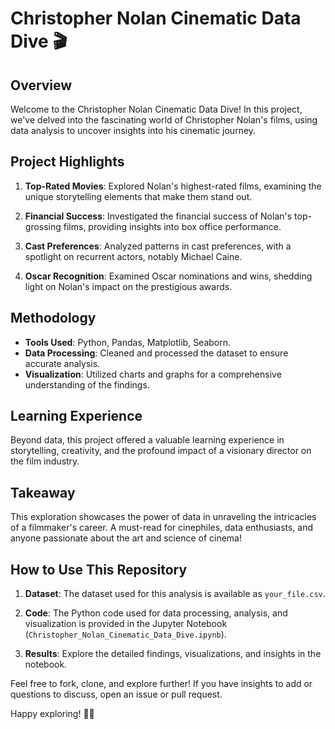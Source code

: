 # Christopher Nolan Cinematic Data Dive 🎬

## Overview

Welcome to the Christopher Nolan Cinematic Data Dive! In this project, we've delved into the fascinating world of Christopher Nolan's films, using data analysis to uncover insights into his cinematic journey.

## Project Highlights

1. **Top-Rated Movies**: Explored Nolan's highest-rated films, examining the unique storytelling elements that make them stand out.

2. **Financial Success**: Investigated the financial success of Nolan's top-grossing films, providing insights into box office performance.

3. **Cast Preferences**: Analyzed patterns in cast preferences, with a spotlight on recurrent actors, notably Michael Caine.

4. **Oscar Recognition**: Examined Oscar nominations and wins, shedding light on Nolan's impact on the prestigious awards.

## Methodology

- **Tools Used**: Python, Pandas, Matplotlib, Seaborn.
- **Data Processing**: Cleaned and processed the dataset to ensure accurate analysis.
- **Visualization**: Utilized charts and graphs for a comprehensive understanding of the findings.

## Learning Experience

Beyond data, this project offered a valuable learning experience in storytelling, creativity, and the profound impact of a visionary director on the film industry.

## Takeaway

This exploration showcases the power of data in unraveling the intricacies of a filmmaker's career. A must-read for cinephiles, data enthusiasts, and anyone passionate about the art and science of cinema!

## How to Use This Repository

1. **Dataset**: The dataset used for this analysis is available as `your_file.csv`.

2. **Code**: The Python code used for data processing, analysis, and visualization is provided in the Jupyter Notebook (`Christopher_Nolan_Cinematic_Data_Dive.ipynb`).

3. **Results**: Explore the detailed findings, visualizations, and insights in the notebook.

Feel free to fork, clone, and explore further! If you have insights to add or questions to discuss, open an issue or pull request.

Happy exploring! 🚀🎥

